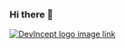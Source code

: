 ### Hi there 👋

[![DevIncept logo image link](https://www.google.com/url?sa=i&url=https%3A%2F%2Fblog.hootsuite.com%2Flinkedin-for-business%2F&psig=AOvVaw2b6PEWND3PZXlGGQYJc9aT&ust=1606232616578000&source=images&cd=vfe&ved=0CAIQjRxqFwoTCJCp1faAme0CFQAAAAAdAAAAABAD)](https://www.linkedin.com/in/neerav-ganate-99b6451a6/)

